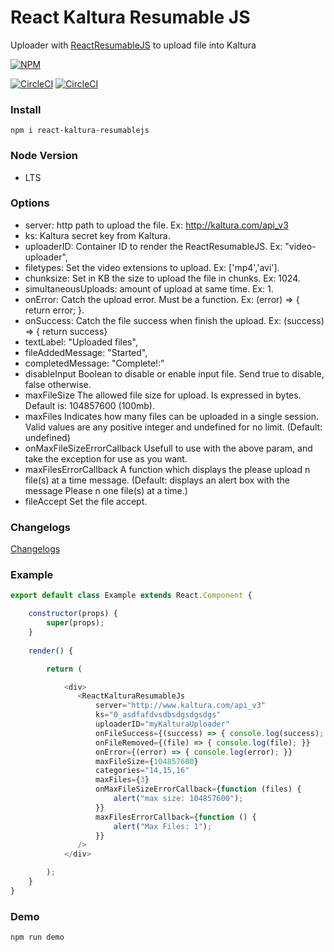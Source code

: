 # React Kaltura Resumable JS

Uploader with [ReactResumableJS](https://www.npmjs.com/package/react-resumable-js) to upload file into Kaltura

[![NPM](https://nodei.co/npm/react-kaltura-resumablejs.png?downloads=true&downloadRank=true&stars=true)](https://nodei.co/npm/react-kaltura-resumablejs/)

[![CircleCI](https://circleci.com/gh/Artear/ReactKalturaResumableJS.svg)](https://circleci.com/gh/Artear/ReactKalturaResumableJS) [![CircleCI](https://circleci.com/gh/Artear/ReactKalturaResumableJS.svg?style=shield)](https://circleci.com/gh/Artear/ReactKalturaResumableJS)

### Install
`npm i react-kaltura-resumablejs`

### Node Version
- LTS

### Options

- server: http path to upload the file. Ex: http://kaltura.com/api_v3
- ks: Kaltura secret key from Kaltura.
- uploaderID: Container ID to render the ReactResumableJS. Ex: "video-uploader",
- filetypes: Set the  video extensions to upload. Ex: ['mp4','avi'].
- chunksize: Set in KB the size to upload the file in chunks. Ex: 1024.
- simultaneousUploads: amount of upload at same time. Ex: 1.
- onError: Catch the upload error. Must be a function. Ex: (error) => { return error; }.
- onSuccess: Catch the file success when finish the upload. Ex: (success) => { return success}
- textLabel: "Uploaded files",
- fileAddedMessage: "Started",
- completedMessage: "Complete!:"
- disableInput Boolean to disable or enable input file. Send true to disable, false otherwise.
- maxFileSize The allowed file size for upload. Is expressed in bytes. Default is: 104857600 (100mb).
- maxFiles Indicates how many files can be uploaded in a single session. Valid values are any positive integer and undefined for no limit. (Default: undefined)
- onMaxFileSizeErrorCallback Usefull to use with the above param, and take the exception for use as you want.
- maxFilesErrorCallback A function which displays the please upload n file(s) at a time message. (Default: displays an alert box with the message Please n one file(s) at a time.)
- fileAccept Set the file accept.
### Changelogs
[Changelogs](changelog.md)

### Example

```javascript
export default class Example extends React.Component {

    constructor(props) {
        super(props);
    }
    
    render() {

        return (

            <div>
               <ReactKalturaResumableJs
                   server="http://www.kaltura.com/api_v3"
                   ks="0_asdfafdvsdbsdgsdgsdgs"
                   uploaderID="myKalturaUploader"
                   onFileSuccess={(success) => { console.log(success); }}
                   onFileRemoved={(file) => { console.log(file); }}
                   onError={(error) => { console.log(error); }}
                   maxFileSize={104857600}
                   categories="14,15,16"
                   maxFiles={3}
                   onMaxFileSizeErrorCallback={function (files) {
                       alert("max size: 104857600");
                   }}
                   maxFilesErrorCallback={function () {
                       alert("Max Files: 1");
                   }}
               />
            </div>

        );
    }
}
```

### Demo

`npm run demo`